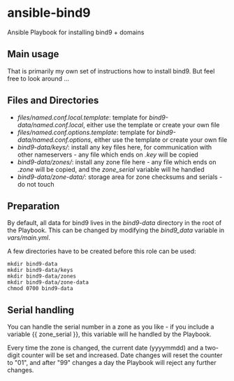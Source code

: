 # ansible-bind9

Ansible Playbook for installing bind9 + domains

## Main usage

That is primarily my own set of instructions how to install bind9. But feel free to look around ...


## Files and Directories

* _files/named.conf.local.template_: template for _bind9-data/named.conf.local_, either use the template or create your own file
* _files/named.conf.options.template_: template for _bind9-data/named.conf.options_, either use the template or create your own file
* _bind9-data/keys/_: install any key files here, for communication with other nameservers - any file which ends on _.key_ will be copied
* _bind9-data/zones/_: install any zone file here - any file which ends on _.zone_ will be copied, and the _zone_serial_ variable will he handled
* _bind9-data/zone-data/_: storage area for zone checksums and serials - do not touch


## Preparation

By default, all data for bind9 lives in the _bind9-data_ directory in the root of the Playbook. This can be changed by modifying the _bind9_data_ variable in _vars/main.yml_.

A few directories have to be created before this role can be used:

```
mkdir bind9-data
mkdir bind9-data/keys
mkdir bind9-data/zones
mkdir bind9-data/zone-data
chmod 0700 bind9-data
```


## Serial handling

You can handle the serial number in a zone as you like - if you include a variable {{ zone_serial }}, this variable will he handled by the Playbook.

Every time the zone is changed, the current date (yyyymmdd) and a two-digit counter will be set and increased. Date changes will reset the counter to "01", and after "99" changes a day the Playbook will reject any further changes.
